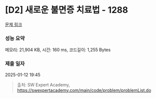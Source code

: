 # [D2] 새로운 불면증 치료법 - 1288 

[문제 링크](https://swexpertacademy.com/main/code/problem/problemDetail.do?contestProbId=AV18_yw6I9MCFAZN) 

### 성능 요약

메모리: 21,904 KB, 시간: 160 ms, 코드길이: 1,255 Bytes

### 제출 일자

2025-01-12 19:45



> 출처: SW Expert Academy, https://swexpertacademy.com/main/code/problem/problemList.do